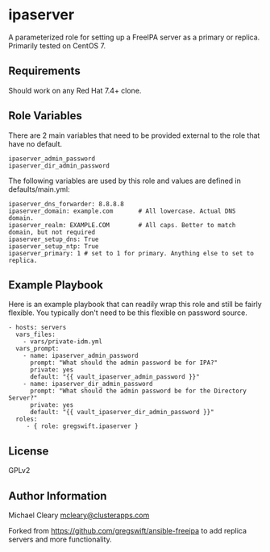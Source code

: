 ipaserver
=========

A parameterized role for setting up a FreeIPA server as a primary or replica. Primarily tested on CentOS 7.

Requirements
------------

Should work on any Red Hat 7.4+ clone.

Role Variables
--------------

There are 2 main variables that need to be provided external to the role that have no default. 

    ipaserver_admin_password
    ipaserver_dir_admin_password

The following variables are used by this role and values are defined in defaults/main.yml:

    ipaserver_dns_forwarder: 8.8.8.8
    ipaserver_domain: example.com       # All lowercase. Actual DNS domain.
    ipaserver_realm: EXAMPLE.COM        # All caps. Better to match domain, but not required
    ipaserver_setup_dns: True
    ipaserver_setup_ntp: True
    ipaserver_primary: 1 # set to 1 for primary. Anything else to set to replica.



Example Playbook
----------------

Here is an example playbook that can readily wrap this role and still be fairly flexible.  You typically don't need to be this flexible on password source.

    - hosts: servers
      vars_files:
        - vars/private-idm.yml
      vars_prompt:
        - name: ipaserver_admin_password
          prompt: "What should the admin password be for IPA?"
          private: yes
          default: "{{ vault_ipaserver_admin_password }}"
        - name: ipaserver_dir_admin_password
          prompt: "What should the admin password be for the Directory Server?"
          private: yes
          default: "{{ vault_ipaserver_dir_admin_password }}"
      roles:
         - { role: gregswift.ipaserver }

License
-------

GPLv2

Author Information
------------------
Michael Cleary <mcleary@clusterapps.com>

Forked from https://github.com/gregswift/ansible-freeipa to add replica servers and more functionality. 
